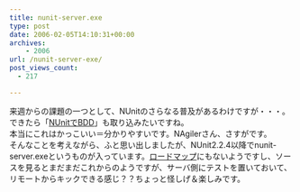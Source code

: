 ```yaml
---
title: nunit-server.exe
type: post
date: 2006-02-05T14:10:31+00:00
archives:
    - 2006
url: /nunit-server-exe/
post_views_count:
  - 217

---
```

来週からの課題の一つとして、NUnitのさらなる普及があるわけですが・・・。  
できたら「[NUnitでBDD][1]」も取り込みたいですね。  
本当にこれはかっこいい＝分かりやすいです。NAgilerさん、さすがです。  
そんなことを考えながら、ふと思い出しましたが、NUnit2.2.4以降でnunit-server.exeというものが入っています。[ロードマップ][2]にもないようですし、ソースを見るとまだまだこれからのようですが、サーバ側にテストを置いておいて、リモートからキックできる感じ？？ちょっと怪しげ＆楽しみです。

 [1]: http://d.hatena.ne.jp/NAgiler/20060202/1138885176
 [2]: http://www.nunit.org/index.php?p=roadmap